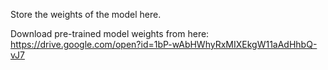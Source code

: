 Store the weights of the model here.<br>

Download pre-trained model weights from here:<br> https://drive.google.com/open?id=1bP-wAbHWhyRxMIXEkgW11aAdHhbQ-vJ7
